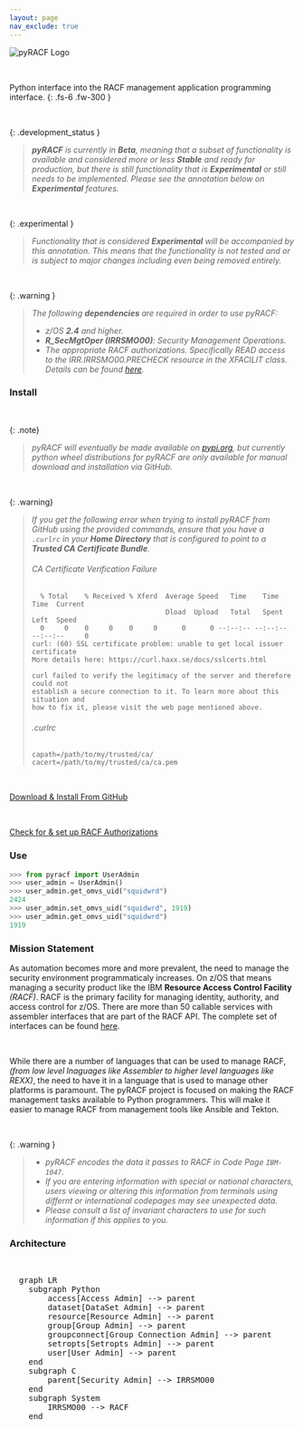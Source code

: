 ```yaml
---
layout: page
nav_exclude: true
---
```


![pyRACF Logo](/assets/images/logo.png)

&nbsp;

Python interface into the RACF management application programming interface.
{: .fs-6 .fw-300 }

&nbsp;

{: .development_status }
> _**pyRACF** is currently in **Beta**, meaning that a subset of functionality is available and considered more or less **Stable** and ready for production, but there is still functionality that is **Experimental** or still needs to be implemented. Please see the annotation below on **Experimental** features._

&nbsp;

{: .experimental }
> _Functionality that is considered **Experimental** will be accompanied by this annotation. This means that the functionality is not tested and or is subject to major changes including even being removed entirely._

&nbsp;

{: .warning }
> _The following **dependencies** are required in order to use pyRACF:_
> * _z/OS **2.4** and higher._
> * _**R_SecMgtOper (IRRSMO00)**: Security Management Operations._
> * _The appropriate RACF authorizations. Specifically READ access to the IRR.IRRSMO00.PRECHECK resource in the XFACILIT class. Details can be found [here](https://www.ibm.com/docs/en/zos/2.3.0?topic=operations-racf-authorization)._

### Install

&nbsp;

{: .note}
 > _pyRACF will eventually be made available on [pypi.org](https://pypi.org/), but currently python wheel distributions for pyRACF are only available for manual download and installation via GitHub._

 &nbsp;

{: .warning}
> _If you get the following error when trying to install pyRACF from GitHub using the provided commands, ensure that you have a `.curlrc` in your **Home Directory** that is configured to point to a **Trusted CA Certificate Bundle**._
>
> ###### CA Certificate Verification Failure
> ```console
>   % Total    % Received % Xferd  Average Speed   Time    Time     Time  Current
>                                  Dload  Upload   Total   Spent    Left  Speed
>   0     0    0     0    0     0      0      0 --:--:-- --:--:-- --:--:--     0
> curl: (60) SSL certificate problem: unable to get local issuer certificate
> More details here: https://curl.haxx.se/docs/sslcerts.html
> 
> curl failed to verify the legitimacy of the server and therefore could not
> establish a secure connection to it. To learn more about this situation and
> how to fix it, please visit the web page mentioned above.
> ```
>
> ###### .curlrc
> ```properties
> capath=/path/to/my/trusted/ca/
> cacert=/path/to/my/trusted/ca/ca.pem
> ```

&nbsp;

[Download & Install From GitHub](https://github.com/ambitus/pyracf/releases)

&nbsp;

[Check for & set up RACF Authorizations](../common/check_for_and_setup_RACF_authorizations)

### Use

```python
>>> from pyracf import UserAdmin
>>> user_admin = UserAdmin()
>>> user_admin.get_omvs_uid("squidwrd")
2424
>>> user_admin.set_omvs_uid("squidwrd", 1919)
>>> user_admin.get_omvs_uid("squidwrd")
1919
```

### Mission Statement

As automation becomes more and more prevalent, the need to manage the security environment programmaticaly increases. On z/OS that means managing a security product like the IBM **Resource Access Control Facility** _(RACF)_. RACF is the primary facility for managing identity, authority, and access control for z/OS. There are more than 50 callable services with assembler interfaces that are part of the RACF API. The complete set of interfaces can be found [here](http://publibz.boulder.ibm.com/epubs/pdf/ich2d112.pdf).

&nbsp;

While there are a number of languages that can be used to manage RACF, _(from low level lnaguages like Assembler to higher level languages like REXX)_, the need to have it in a language that is used to manage other platforms is paramount. The pyRACF project is focused on making the RACF management tasks available to Python programmers. This will make it easier to manage RACF from management tools like Ansible and Tekton.

&nbsp;

{: .warning }
> * _pyRACF encodes the data it passes to RACF in Code Page `IBM-1047`._
> * _If you are entering information with special or national characters, users viewing or altering this information from terminals using differnt or international codepages may see unexpected data._
> * _Please consult a list of invariant characters to use for such information if this applies to you._


### Architecture

&nbsp;

<pre class="mermaid">
  graph LR
    subgraph Python
        access[Access Admin] --> parent
        dataset[DataSet Admin] --> parent
        resource[Resource Admin] --> parent
        group[Group Admin] --> parent
        groupconnect[Group Connection Admin] --> parent
        setropts[Setropts Admin] --> parent
        user[User Admin] --> parent
    end
    subgraph C
        parent[Security Admin] --> IRRSMO00
    end
    subgraph System
        IRRSMO00 --> RACF
    end
</pre>

